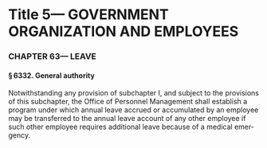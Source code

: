 
# Title 5— GOVERNMENT ORGANIZATION AND EMPLOYEES
### CHAPTER 63— LEAVE
#### § 6332. General authority

Notwithstanding any provision of subchapter I, and subject to the provisions of this subchapter, the Office of Personnel Management shall establish a program under which annual leave accrued or accumulated by an employee may be transferred to the annual leave account of any other employee if such other employee requires additional leave because of a medical emer­gency.
